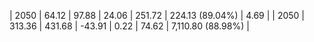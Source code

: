 | 2050 | 64.12 | 97.88 |  24.06 | 251.72 | 224.13 (89.04%) | 4.69 |
| 2050 | 313.36 | 431.68 | -43.91 | 0.22 | 74.62 | 7,110.80 (88.98%) |
